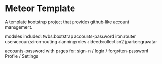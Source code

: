 # Meteor Template

A template bootstrap project that provides github-like account management.

modules included:
twbs:bootstrap
accounts-password
iron:router useraccounts:iron-routing
alanning:roles
aldeed:collection2
jparker:gravatar 

accounts-password with pages for:
sign-in / login / forgotten-password
Profile / Settings
